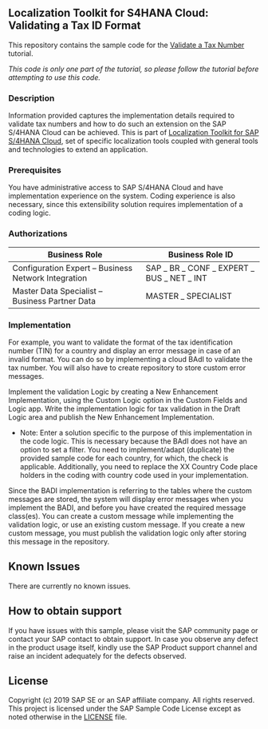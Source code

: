## Localization Toolkit for S4HANA Cloud: Validating a Tax ID Format

This repository contains the sample code for the [Validate a Tax Number](https://blogs.sap.com/2019/08/16/validate-a-tax-number/) tutorial. 

*This code is only one part of the tutorial, so please follow the tutorial before attempting to use this code.*

### Description

Information provided captures the implementation details required to validate tax numbers and how to do such an extension on the SAP S/4HANA Cloud can be achieved. This is part of [Localization Toolkit for SAP S/4HANA Cloud](https://community.sap.com/topics/localization-toolkit-s4hana-cloud), set of specific localization tools coupled with general tools and technologies to extend an application. 

### Prerequisites
You have administrative access to SAP S/4HANA Cloud and have implementation experience on the system. Coding experience is also necessary, since this extensibility solution requires implementation of a coding logic.

### Authorizations

Business Role	| Business Role ID
---------------|------------------
Configuration Expert – Business Network Integration	| SAP _ BR _ CONF _ EXPERT _ BUS _ NET _ INT
Master Data Specialist – Business Partner Data |	MASTER _ SPECIALIST

### Implementation
For example, you want to validate the format of the tax identification number (TIN) for a country and display an error message in case of an invalid format. You can do so by implementing a cloud BAdI to validate the tax number.  You will also have to create repository to store custom error messages.

Implement the validation Logic by creating a New Enhancement Implementation, using the Custom Logic option in the Custom Fields and Logic app. Write the implementation logic for tax validation in the Draft Logic area and publish the New Enhancement Implementation.

* Note: Enter a solution specific to the purpose of this implementation in the code logic. This is necessary because the BAdI does not have an option to set a filter.
You need to implement/adapt (duplicate) the provided sample code for each country, for which, the check is applicable.
Additionally, you need to replace the XX Country Code place holders in the coding with country  code used in your implementation.

Since the BADI implementation is referring to the tables where the custom messages are stored, the system will display error messages when you implement the BADI, and before you have created the required message class(es).
You can create a custom message while implementing the validation logic, or use an existing custom message. If you create a new custom message, you must publish the validation logic only after storing this message in the repository.

## Known Issues
There are currently no known issues.

## How to obtain support
If you have issues with this sample, please visit the SAP community page or contact your SAP contact to obtain support. In case you observe any defect in the product usage itself, kindly use the SAP Product support channel and raise an incident adequately for the defects observed.

## License
Copyright (c) 2019 SAP SE or an SAP affiliate company. All rights reserved.
This project is licensed under the SAP Sample Code License except as noted otherwise in the [LICENSE](LICENSE) file.
